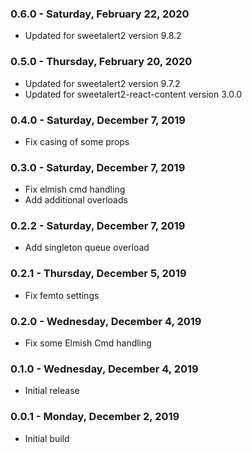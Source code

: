 ### 0.6.0 - Saturday, February 22, 2020
* Updated for sweetalert2 version 9.8.2

### 0.5.0 - Thursday, February 20, 2020
* Updated for sweetalert2 version 9.7.2
* Updated for sweetalert2-react-content version 3.0.0

### 0.4.0 - Saturday, December 7, 2019
* Fix casing of some props

### 0.3.0 - Saturday, December 7, 2019
* Fix elmish cmd handling
* Add additional overloads

### 0.2.2 - Saturday, December 7, 2019
* Add singleton queue overload

### 0.2.1 - Thursday, December 5, 2019
* Fix femto settings

### 0.2.0 - Wednesday, December 4, 2019
* Fix some Elmish Cmd handling

### 0.1.0 - Wednesday, December 4, 2019
* Initial release

### 0.0.1 - Monday, December 2, 2019
* Initial build

